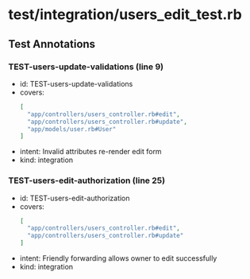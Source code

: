 # test/integration/users_edit_test.rb

## Test Annotations

### TEST-users-update-validations (line 9)
- id: TEST-users-update-validations
- covers:
  ```json
  [
    "app/controllers/users_controller.rb#edit",
    "app/controllers/users_controller.rb#update",
    "app/models/user.rb#User"
  ]
  ```
- intent: Invalid attributes re-render edit form
- kind: integration

### TEST-users-edit-authorization (line 25)
- id: TEST-users-edit-authorization
- covers:
  ```json
  [
    "app/controllers/users_controller.rb#edit",
    "app/controllers/users_controller.rb#update"
  ]
  ```
- intent: Friendly forwarding allows owner to edit successfully
- kind: integration
